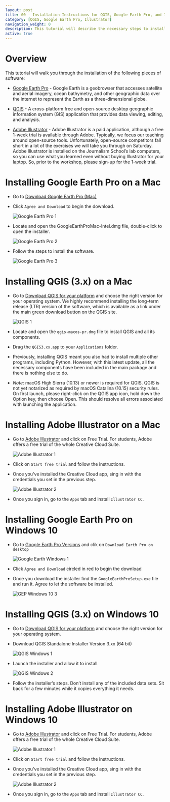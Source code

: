```yaml
---
layout: post
title: 00 - Installation Instructions for QGIS, Google Earth Pro, and Illustrator
category: [QGIS, Google Earth Pro, Illustrator]
navigation_weight: 0
description: This tutorial will describe the necessary steps to install the software used in the tutorials that follow, as well as throughout the various Points Unknown courses.
active: true
---
```

# Overview
This tutorial will walk you through the installation of the following pieces of software:

* [Google Earth Pro](https://www.google.com/earth/) - Google Earth is a geobrowser that accesses satellite and aerial imagery, ocean bathymetry, and other geographic data over the internet to represent the Earth as a three-dimensional globe.

* [QGIS](https://qgis.org/en/site/index.html) - A cross-platform free and open-source desktop geographic information system (GIS) application that provides data viewing, editing, and analysis.

* [Adobe Illustrator](https://www.adobe.com/products/illustrator.html) - Adobe Illustrator is a paid application, although a free 1-week trial is available through Adobe. Typically, we focus our teaching around open-source tools. Unfortunately, open-source competitors fall short in a lot of the exercises we will take you through on Saturday. Adobe Illustrator is installed on the Journalism School’s lab computers, so you can use what you learned even without buying Illustrator for your laptop. So, prior to the workshop, please sign-up for the 1-week trial.

# Installing Google Earth Pro on a Mac

* Go to [Download Google Earth Pro (Mac)](https://www.google.com/earth/download/gep/agree.html)

* Click `Agree and Download` to begin the download.

    ![Google Earth Pro 1](/assets/tutorial_images/00_Installation/GoogleEarth_01.png)

* Locate and open the GoogleEarthProMac-Intel.dmg file, double-click to open the installer.

    ![Google Earth Pro 2](/assets/tutorial_images/00_Installation/GoogleEarth_02.png)

* Follow the steps to install the software.

    ![Google Earth Pro 3](/assets/tutorial_images/00_Installation/GoogleEarth_03.png)

# Installing QGIS (3.x) on a Mac

* Go to [Download QGIS for your platform](https://qgis.org/en/site/forusers/download.html) and choose the right version for your operating system. We highly recommend installing the long-term release (LTR) version of the software, which is available as a link under the main green download button on the QGIS site.    

    ![QGIS 1](/assets/tutorial_images/00_Installation/QGIS_01.png)

* Locate and open the `qgis-macos-pr.dmg` file to install QGIS and all its components.

* Drag the `QGIS3.xx.app` to your `Applications` folder.

* Previously, installing QGIS meant you also had to install multiple other programs, including Python. However, with this latest update, all the necessary components have been included in the main package and there is nothing else to do.

* *Note*: macOS High Sierra (10.13) or newer is required for QGIS. QGIS is not yet notarized as required by macOS Catalina (10.15) security rules. On first launch, please right-click on the QGIS app icon, hold down the Option key, then choose Open. This should resolve all errors associated with launching the application.

# Installing Adobe Illustrator on a Mac

* Go to [Adobe Illustrator](https://www.adobe.com/products/illustrator.html) and click on Free Trial. For students, Adobe offers a free trial of the whole Creative Cloud Suite.

    ![Adobe Illustrator 1](/assets/tutorial_images/00_Installation/AdobeIllustrator_01.png)

* Click on `Start free trial` and follow the instructions.
    
* Once you've installed the Creative Cloud app, sing in with the credentials you set in the previous step.
    
    ![Adobe Illustrator 2](/assets/tutorial_images/00_Installation/AdobeIllustrator_02.png)

* Once you sign in, go to the `Apps` tab and install `Illustrator CC`.
    

# Installing Google Earth Pro on Windows 10

* Go to [Google Earth Pro Versions](https://www.google.com/earth/versions/) and clik on `Download Earth Pro on desktop`
    
    ![Google Earth Windows 1](/assets/tutorial_images/00_Installation/GoogleEarthWindows_01.png)

* Click `Agree and Download` circled in red to begin the download  

* Once you download the installer find the `GoogleEarthProSetup.exe` file and run it. Agree to let the software be installed.
    
    ![GEP Windows 10 3](http://i.imgur.com/ymXTgE7.png)

# Installing QGIS (3.x) on Windows 10

* Go to [Download QGIS for your platform](https://qgis.org/en/site/forusers/download.html) and choose the right version for your operating system.  
    
* Download QGIS Standalone Installer Version 3.xx (64 bit)
    
    ![QGIS Windows 1](/assets/tutorial_images/00_Installation/QGIS_Windows_01.png)

* Launch the installer and allow it to install.
    
    ![QGIS Windows 2](/assets/tutorial_images/00_Installation/QGIS_Windows_02.png)

* Follow the installer’s steps. Don’t install any of the included data sets. Sit back for a few minutes while it copies everything it needs.
    

# Installing Adobe Illustrator on Windows 10

* Go to [Adobe Illustrator](https://www.adobe.com/products/illustrator.html) and click on Free Trial. For students, Adobe offers a free trial of the whole Creative Cloud Suite.
    
    ![Adobe Illustrator 1](/assets/tutorial_images/00_Installation/AdobeIllustrator_01.png)

* Click on `Start free trial` and follow the instructions.
    
* Once you've installed the Creative Cloud app, sing in with the credentials you set in the previous step.
    
    ![Adobe Illustrator 2](/assets/tutorial_images/00_Installation/AdobeIllustrator_02.png)

* Once you sign in, go to the `Apps` tab and install `Illustrator CC`.